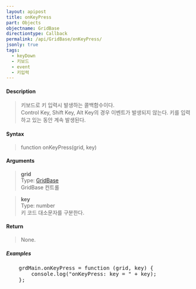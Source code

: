 ```yaml
---
layout: apipost
title: onKeyPress
part: Objects
objectname: GridBase
directiontype: Callback
permalink: /api/GridBase/onKeyPress/
jsonly: true
tags:
  - keyDown
  - 키보드
  - event
  - 키입력
---
```



#### Description

> 키보드로 키 입력시 발생하는 콜백함수이다.   
> Control Key, Shift Key, Alt Key의 경우 이벤트가 발생되지 않는다.
> 키를 입력하고 있는 동안 계속 발생된다.  

#### Syntax

> function onKeyPress(grid, key)  

#### Arguments

> **grid**  
> Type: [GridBase](/api/GridBase/)  
> GridBase 컨트롤  

> **key**  
> Type: number  
> 키 코드 대소문자를 구분한다. 

#### Return

> None.  

##### Examples 

<pre class="prettyprint">
    grdMain.onKeyPress = function (grid, key) {
        console.log("onKeyPress: key = " + key);
    };
</pre>



